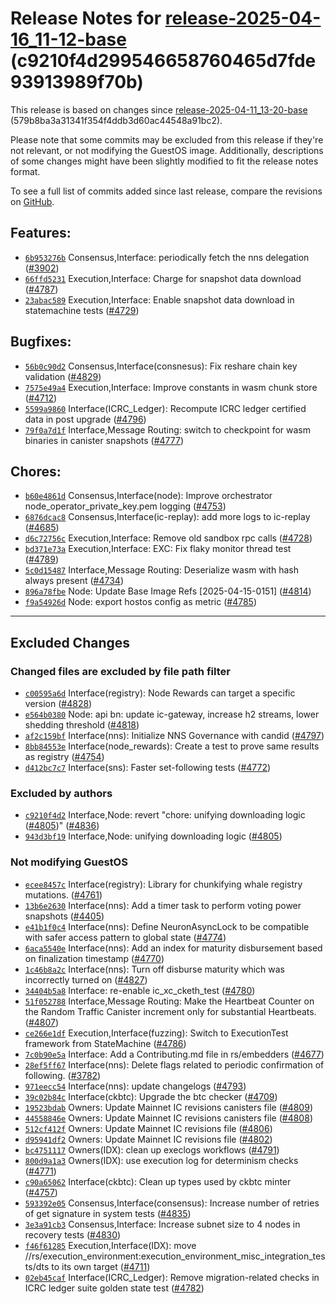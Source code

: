 Release Notes for [**release-2025-04-16\_11-12-base**](https://github.com/dfinity/ic/tree/release-2025-04-16_11-12-base) (c9210f4d299546658760465d7fde93913989f70b)
===================================================================================================================================================================

This release is based on changes since [release-2025-04-11\_13-20-base](https://dashboard.internetcomputer.org/release/579b8ba3a31341f354f4ddb3d60ac44548a91bc2) (579b8ba3a31341f354f4ddb3d60ac44548a91bc2).

Please note that some commits may be excluded from this release if they're not relevant, or not modifying the GuestOS image. Additionally, descriptions of some changes might have been slightly modified to fit the release notes format.

To see a full list of commits added since last release, compare the revisions on [GitHub](https://github.com/dfinity/ic/compare/release-2025-04-11_13-20-base...release-2025-04-16_11-12-base).

Features:
---------

* [`6b953276b`](https://github.com/dfinity/ic/commit/6b953276b) Consensus,Interface: periodically fetch the nns delegation ([#3902](https://github.com/dfinity/ic/pull/3902))
* [`66ffd5231`](https://github.com/dfinity/ic/commit/66ffd5231) Execution,Interface: Charge for snapshot data download ([#4787](https://github.com/dfinity/ic/pull/4787))
* [`23abac589`](https://github.com/dfinity/ic/commit/23abac589) Execution,Interface: Enable snapshot data download in statemachine tests ([#4729](https://github.com/dfinity/ic/pull/4729))

Bugfixes:
---------

* [`56b0c90d2`](https://github.com/dfinity/ic/commit/56b0c90d2) Consensus,Interface(consnesus): Fix reshare chain key validation ([#4829](https://github.com/dfinity/ic/pull/4829))
* [`7575e49a4`](https://github.com/dfinity/ic/commit/7575e49a4) Execution,Interface: Improve constants in wasm chunk store ([#4712](https://github.com/dfinity/ic/pull/4712))
* [`5599a9860`](https://github.com/dfinity/ic/commit/5599a9860) Interface(ICRC\_Ledger): Recompute ICRC ledger certified data in post upgrade ([#4796](https://github.com/dfinity/ic/pull/4796))
* [`79f0a7d1f`](https://github.com/dfinity/ic/commit/79f0a7d1f) Interface,Message Routing: switch to checkpoint for wasm binaries in canister snapshots ([#4777](https://github.com/dfinity/ic/pull/4777))

Chores:
-------

* [`b60e4861d`](https://github.com/dfinity/ic/commit/b60e4861d) Consensus,Interface(node): Improve orchestrator node\_operator\_private\_key.pem logging ([#4753](https://github.com/dfinity/ic/pull/4753))
* [`6876dcac8`](https://github.com/dfinity/ic/commit/6876dcac8) Consensus,Interface(ic-replay): add more logs to ic-replay ([#4685](https://github.com/dfinity/ic/pull/4685))
* [`d6c72756c`](https://github.com/dfinity/ic/commit/d6c72756c) Execution,Interface: Remove old sandbox rpc calls ([#4728](https://github.com/dfinity/ic/pull/4728))
* [`bd371e73a`](https://github.com/dfinity/ic/commit/bd371e73a) Execution,Interface: EXC: Fix flaky monitor thread test ([#4789](https://github.com/dfinity/ic/pull/4789))
* [`5c0d15487`](https://github.com/dfinity/ic/commit/5c0d15487) Interface,Message Routing: Deserialize wasm with hash always present ([#4734](https://github.com/dfinity/ic/pull/4734))
* [`896a78fbe`](https://github.com/dfinity/ic/commit/896a78fbe) Node: Update Base Image Refs [2025-04-15-0151] ([#4814](https://github.com/dfinity/ic/pull/4814))
* [`f9a54926d`](https://github.com/dfinity/ic/commit/f9a54926d) Node: export hostos config as metric ([#4785](https://github.com/dfinity/ic/pull/4785))

-------------------------------------------

## Excluded Changes

### Changed files are excluded by file path filter
* [`c00595a6d`](https://github.com/dfinity/ic/commit/c00595a6d) Interface(registry): Node Rewards can target a specific version ([#4828](https://github.com/dfinity/ic/pull/4828))
* [`e564b0380`](https://github.com/dfinity/ic/commit/e564b0380) Node: api bn: update ic-gateway, increase h2 streams, lower shedding threshold ([#4818](https://github.com/dfinity/ic/pull/4818))
* [`af2c159bf`](https://github.com/dfinity/ic/commit/af2c159bf) Interface(nns): Initialize NNS Governance with candid ([#4797](https://github.com/dfinity/ic/pull/4797))
* [`8bb84553e`](https://github.com/dfinity/ic/commit/8bb84553e) Interface(node\_rewards): Create a test to prove same results as registry ([#4754](https://github.com/dfinity/ic/pull/4754))
* [`d412bc7c7`](https://github.com/dfinity/ic/commit/d412bc7c7) Interface(sns): Faster set-following tests ([#4772](https://github.com/dfinity/ic/pull/4772))

### Excluded by authors
* [`c9210f4d2`](https://github.com/dfinity/ic/commit/c9210f4d2) Interface,Node: revert "chore: unifying downloading logic ([#4805](https://github.com/dfinity/ic/pull/4805))" ([#4836](https://github.com/dfinity/ic/pull/4836))
* [`943d3bf19`](https://github.com/dfinity/ic/commit/943d3bf19) Interface,Node: unifying downloading logic ([#4805](https://github.com/dfinity/ic/pull/4805))

### Not modifying GuestOS
* [`ecee8457c`](https://github.com/dfinity/ic/commit/ecee8457c) Interface(registry): Library for chunkifying whale registry mutations. ([#4761](https://github.com/dfinity/ic/pull/4761))
* [`13b6e2630`](https://github.com/dfinity/ic/commit/13b6e2630) Interface(nns): Add a timer task to perform voting power snapshots ([#4405](https://github.com/dfinity/ic/pull/4405))
* [`e41b1f0c4`](https://github.com/dfinity/ic/commit/e41b1f0c4) Interface(nns): Define NeuronAsyncLock to be compatible with safer access pattern to global state ([#4774](https://github.com/dfinity/ic/pull/4774))
* [`6aca5540e`](https://github.com/dfinity/ic/commit/6aca5540e) Interface(nns): Add an index for maturity disbursement based on finalization timestamp ([#4770](https://github.com/dfinity/ic/pull/4770))
* [`1c46b8a2c`](https://github.com/dfinity/ic/commit/1c46b8a2c) Interface(nns): Turn off disburse maturity which was incorrectly turned on ([#4827](https://github.com/dfinity/ic/pull/4827))
* [`34404b5a8`](https://github.com/dfinity/ic/commit/34404b5a8) Interface: re-enable ic\_xc\_cketh\_test ([#4780](https://github.com/dfinity/ic/pull/4780))
* [`51f052788`](https://github.com/dfinity/ic/commit/51f052788) Interface,Message Routing: Make the Heartbeat Counter on the Random Traffic Canister increment only for substantial Heartbeats. ([#4807](https://github.com/dfinity/ic/pull/4807))
* [`ce266e1df`](https://github.com/dfinity/ic/commit/ce266e1df) Execution,Interface(fuzzing): Switch to ExecutionTest framework from StateMachine ([#4786](https://github.com/dfinity/ic/pull/4786))
* [`7c0b90e5a`](https://github.com/dfinity/ic/commit/7c0b90e5a) Interface: Add a Contributing.md file in rs/embedders ([#4677](https://github.com/dfinity/ic/pull/4677))
* [`28ef5ff67`](https://github.com/dfinity/ic/commit/28ef5ff67) Interface(nns): Delete flags related to periodic confirmation of following. ([#3782](https://github.com/dfinity/ic/pull/3782))
* [`971eecc54`](https://github.com/dfinity/ic/commit/971eecc54) Interface(nns): update changelogs ([#4793](https://github.com/dfinity/ic/pull/4793))
* [`39c02b84c`](https://github.com/dfinity/ic/commit/39c02b84c) Interface(ckbtc): Upgrade the btc checker ([#4709](https://github.com/dfinity/ic/pull/4709))
* [`19523bdab`](https://github.com/dfinity/ic/commit/19523bdab) Owners: Update Mainnet IC revisions canisters file ([#4809](https://github.com/dfinity/ic/pull/4809))
* [`44558846e`](https://github.com/dfinity/ic/commit/44558846e) Owners: Update Mainnet IC revisions canisters file ([#4808](https://github.com/dfinity/ic/pull/4808))
* [`512cf412f`](https://github.com/dfinity/ic/commit/512cf412f) Owners: Update Mainnet IC revisions file ([#4806](https://github.com/dfinity/ic/pull/4806))
* [`d95941df2`](https://github.com/dfinity/ic/commit/d95941df2) Owners: Update Mainnet IC revisions file ([#4802](https://github.com/dfinity/ic/pull/4802))
* [`bc4751117`](https://github.com/dfinity/ic/commit/bc4751117) Owners(IDX): clean up execlogs workflows ([#4791](https://github.com/dfinity/ic/pull/4791))
* [`800d9a1a3`](https://github.com/dfinity/ic/commit/800d9a1a3) Owners(IDX): use execution log for determinism checks ([#4771](https://github.com/dfinity/ic/pull/4771))
* [`c90a65062`](https://github.com/dfinity/ic/commit/c90a65062) Interface(ckbtc): Clean up types used by ckbtc minter ([#4757](https://github.com/dfinity/ic/pull/4757))
* [`593392e05`](https://github.com/dfinity/ic/commit/593392e05) Consensus,Interface(consensus): Increase number of retries of get signature in system tests ([#4835](https://github.com/dfinity/ic/pull/4835))
* [`3e3a91cb3`](https://github.com/dfinity/ic/commit/3e3a91cb3) Consensus,Interface: Increase subnet size to 4 nodes in recovery tests ([#4830](https://github.com/dfinity/ic/pull/4830))
* [`f46f61285`](https://github.com/dfinity/ic/commit/f46f61285) Execution,Interface(IDX): move //rs/execution\_environment:execution\_environment\_misc\_integration\_tests/dts to its own target ([#4711](https://github.com/dfinity/ic/pull/4711))
* [`02eb45caf`](https://github.com/dfinity/ic/commit/02eb45caf) Interface(ICRC\_Ledger): Remove migration-related checks in ICRC ledger suite golden state test ([#4782](https://github.com/dfinity/ic/pull/4782))
